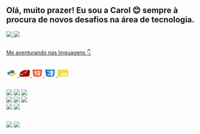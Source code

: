 ## Olá, muito prazer! Eu sou a Carol 😊 sempre à procura de novos desafios na área de tecnologia.

<div>
<a href="https://github.com/carolineangeli">
<img height="150em" src="https://github-readme-stats.vercel.app/api?username=carolineangeli&show_icons=true&theme=dracula&include_all_commits=true&count_private=true"/>
<img height="120em" src="https://github-readme-stats.vercel.app/api/top-langs/?username=carolineangeli&layout=compact&langs_count=7&theme=dracula"/>
</div> 
  
##
  
  Me aventurando nas linguagens 👇 
  
<div style="display: inline_block"><br>
<img  alt="Carol-1" height="20" width="30" src="https://raw.githubusercontent.com/devicons/devicon/master/icons/python/python-original.svg">
<img  alt="Carol-2" height="20" width="30" src="https://raw.githubusercontent.com/devicons/devicon/master/icons/ruby/ruby-original.svg">
<img  alt="Carol-3" height="20" width="30" src="https://raw.githubusercontent.com/devicons/devicon/master/icons/html5/html5-original.svg">
<img  alt="Carol-4" height="20" width="30" src="https://raw.githubusercontent.com/devicons/devicon/master/icons/css3/css3-original.svg">
<img  alt="Carol-5" height="20" width="30" src="https://raw.githubusercontent.com/devicons/devicon/master/icons/javascript/javascript-plain.svg">
</div>
  
  ##
  
<div>
<img src="https://img.shields.io/badge/Linux-FCC624?style=for-the-badge&logo=linux&logoColor=black" target="_blank"></a>
<img src="https://img.shields.io/badge/Ubuntu-E95420?style=for-the-badge&logo=ubuntu&logoColor=white" target="_blank"></a>
<img src="https://img.shields.io/badge/Windows-0078D6?style=for-the-badge&logo=windows&logoColor=white" target="_blank"></a>
</div>
<div>
<img src="https://img.shields.io/badge/PyCharm-000000.svg?&style=for-the-badge&logo=PyCharm&logoColor=white" target="_blank"></a>
<img src="https://img.shields.io/badge/Visual_Studio_Code-0078D4?style=for-the-badge&logo=visual%20studio%20code&logoColor=white" target="_blank"></a>
<img src="https://img.shields.io/badge/sublime_text-%23575757.svg?&style=for-the-badge&logo=sublime-text&logoColor=important" target="_blank"></a>
</div>
<div>
<img src="https://img.shields.io/badge/Jenkins-D24939?style=for-the-badge&logo=Jenkins&logoColor=white" target="_blank"></a>
<img src="https://img.shields.io/badge/Jira-0052CC?style=for-the-badge&logo=Jira&logoColor=white" target="_blank"></a>
</div>

##
  
<div> 
<a href = "mailto:carolineangelidesa@gmail.com"><img src="https://img.shields.io/badge/Gmail-D14836?style=for-the-badge&logo=gmail&logoColor=white"></a>
<a href="https://www.linkedin.com/in/carolineangelidesa/" target="_blank"><img src="https://img.shields.io/badge/-LinkedIn-%230077B5?style=for-the-badge&logo=linkedin&logoColor=white" target="_blank"></a> 
</div>
